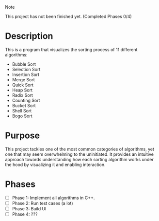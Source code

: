> [!NOTE]
> This project has not been finished yet. (Completed Phases 0/4)

# Description
This is a program that visualizes the sorting process of 11 different algorithms:
+ Bubble Sort
+ Selection Sort
+ Insertion Sort
+ Merge Sort
+ Quick Sort
+ Heap Sort
+ Radix Sort
+ Counting Sort
+ Bucket Sort
+ Shell Sort
+ Bogo Sort


# Purpose
This project tackles one of the most common categories of algorithms, yet one that may seem overwhelming to the uninitiated. It provides an intuitive approach towards understanding how each sorting algorithm works under the hood by visualizing it and enabling interaction.

# Phases
- [ ] Phase 1: Implement all algorithms in C++.
- [ ] Phase 2: Run test cases (a lot)
- [ ] Phase 3: Build UI
- [ ] Phase 4: ???
